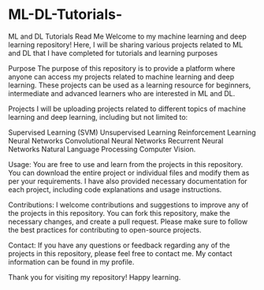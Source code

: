 # ML-DL-Tutorials-
ML and DL Tutorials 
Read Me
Welcome to my machine learning and deep learning repository! Here, I will be sharing various projects related to ML and DL that I have completed for tutorials and learning purposes

Purpose
The purpose of this repository is to provide a platform where anyone can access my projects related to machine learning and deep learning. These projects can be used as a learning resource for beginners, intermediate and advanced learners who are interested in ML and DL.

Projects
I will be uploading projects related to different topics of machine learning and deep learning, including but not limited to:

Supervised Learning (SVM)
Unsupervised Learning
Reinforcement Learning
Neural Networks
Convolutional Neural Networks
Recurrent Neural Networks
Natural Language Processing
Computer Vision.

Usage:
You are free to use and learn from the projects in this repository. You can download the entire project or individual files and modify them as per your requirements. I have also provided necessary documentation for each project, including code explanations and usage instructions.

Contributions:
I welcome contributions and suggestions to improve any of the projects in this repository. You can fork this repository, make the necessary changes, and create a pull request. Please make sure to follow the best practices for contributing to open-source projects.

Contact:
If you have any questions or feedback regarding any of the projects in this repository, please feel free to contact me. My contact information can be found in my profile.

Thank you for visiting my repository! Happy learning.
